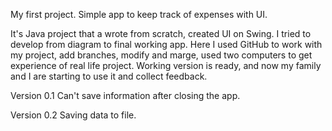 My first project. Simple app to keep track of expenses with UI. 

It's Java project that a wrote from scratch, created UI on Swing. I tried to develop from diagram to final working app.
Here I used GitHub to work with my project, add branches, modify and marge, used two computers to get experience of real life project.
Working version is ready, and now my family and I are starting to use it and collect feedback.


Version 0.1
Can't save information after closing the app.

Version 0.2
Saving data to file.
